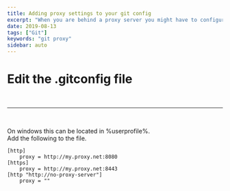 ```yaml
---
title: Adding proxy settings to your git config
excerpt: "When you are behind a proxy server you might have to configure your proxy settings in .gitconfig"
date: 2019-08-13
tags: ["Git"]
keywords: "git proxy"
sidebar: auto
---
```


# Edit the .gitconfig file

<br>
<hr>
<br>

On windows this can be located in %userprofile%.  
Add the following to the file.

```
[http]
    proxy = http://my.proxy.net:8080
[https]
    proxy = http://my.proxy.net:8443
[http "http://no-proxy-server"]
    proxy = ""
```
